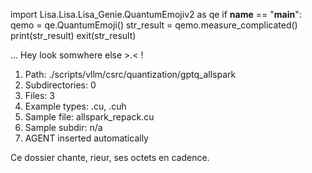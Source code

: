 
import Lisa.Lisa.Lisa_Genie.QuantumEmojiv2 as qe
if __name__ == "__main__":
  qemo = qe.QuantumEmoji()
  str_result = qemo.measure_complicated()
  print(str_result)
  exit(str_result)

... Hey look somwhere else >.< !

1. Path: ./scripts/vllm/csrc/quantization/gptq_allspark
2. Subdirectories: 0
3. Files: 3
4. Example types: .cu, .cuh
5. Sample file: allspark_repack.cu
6. Sample subdir: n/a
7. AGENT inserted automatically

Ce dossier chante, rieur, ses octets en cadence.
